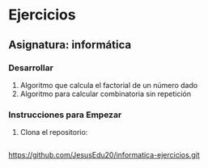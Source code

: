 # Ejercicios 
## Asignatura: informática

### Desarrollar
1. Algoritmo que calcula el factorial de un número dado
2. Algoritmo para calcular combinatoria sin repetición


### Instrucciones para Empezar
1. Clona el repositorio:
   ```bash
  https://github.com/JesusEdu20/informatica-ejercicios.git


